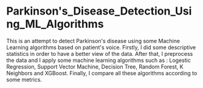 # Parkinson's_Disease_Detection_Using_ML_Algorithms

This is an attempt to detect Parkinson's disease using some Machine Learning algorithms based on patient's voice. Firstly, I did some descriptive statistics in order to have a better view of the data. After that, I preprocess the data and I apply some machine learning algorithms such as : Logestic Regression, Support Vector Machine, Decision Tree, Random Forest, K Neighbors and XGBoost. Finally, I compare all these algorithms according to some metrics.
